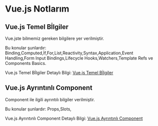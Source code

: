 # Vue.js Notlarım

## Vue.js Temel Bİlgiler
Vue.jste bilmemiz gereken bilgilere yer verilmiştir.

Bu konular şunlardır: Binding,Computed,İf,For,List,Reactivity,Syntax,Application,Event Handling,Form Input Bindings,Lifecycle Hooks,Watchers,Template Refs ve Components Basics.    

 Vue.js Temel Bİlgiler Detaylı Bilgi: [Vue.js Temel Bİlgiler](https://github.com/kaankaltakkiran/Linux_notlarim/tree/main/vue.js_notlar%C4%B1m/temel_bilgiler)

 ## Vue.js Ayrıntınlı Component
 Component ile ilgili ayrıntılı bilgiler verilmiştir.

Bu konular şunlardır: Props,Slots,

 Vue.js Ayrıntınlı Component Detaylı Bilgi: [ Vue.js Ayrıntınlı Component](https://github.com/kaankaltakkiran/Linux_notlarim/tree/main/vue.js_notlar%C4%B1m/ayr%C4%B1nt%C4%B1l%C4%B1_components)
